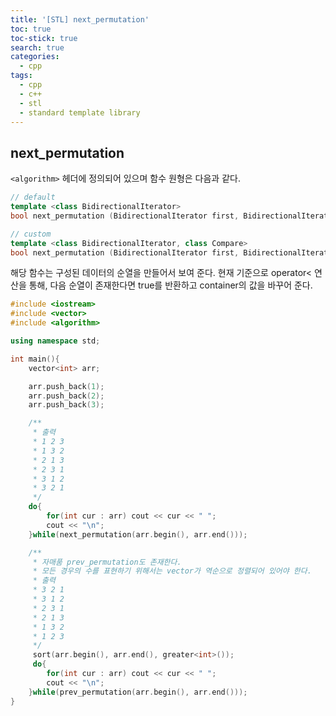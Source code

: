 ```yaml
---
title: '[STL] next_permutation'
toc: true
toc-stick: true
search: true
categories:
  - cpp
tags:
  - cpp
  - c++
  - stl
  - standard template library
---
```


## next_permutation

``<algorithm>`` 헤더에 정의되어 있으며 함수 원형은 다음과 같다.  

``` cpp
// default
template <class BidirectionalIterator>
bool next_permutation (BidirectionalIterator first, BidirectionalIterator last);

// custom
template <class BidirectionalIterator, class Compare>
bool next_permutation (BidirectionalIterator first, BidirectionalIterator last, Compare comp);
```

해당 함수는 구성된 데이터의 순열을 만들어서 보여 준다. 현재 기준으로 operator< 연산을 통해, 다음 순열이 존재한다면 true를 반환하고 container의 값을 바꾸어 준다.


``` cpp
#include <iostream>
#include <vector>
#include <algorithm>

using namespace std;

int main(){
    vector<int> arr;

    arr.push_back(1);
    arr.push_back(2);
    arr.push_back(3);

    /**
     * 출력
     * 1 2 3
     * 1 3 2
     * 2 1 3
     * 2 3 1
     * 3 1 2
     * 3 2 1
     */
    do{
        for(int cur : arr) cout << cur << " ";
        cout << "\n";
    }while(next_permutation(arr.begin(), arr.end()));

    /**
     * 자매품 prev_permutation도 존재한다.
     * 모든 경우의 수를 표현하기 위해서는 vector가 역순으로 정렬되어 있어야 한다.
     * 출력
     * 3 2 1
     * 3 1 2
     * 2 3 1
     * 2 1 3
     * 1 3 2
     * 1 2 3
     */
     sort(arr.begin(), arr.end(), greater<int>());
     do{
        for(int cur : arr) cout << cur << " ";
        cout << "\n";
    }while(prev_permutation(arr.begin(), arr.end()));
}
```